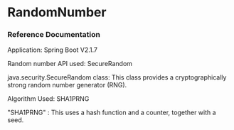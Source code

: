 # RandomNumber

### Reference Documentation

Application: Spring Boot V2.1.7

Random number API used: SecureRandom

java.security.SecureRandom class: This class provides a cryptographically strong random number generator (RNG).

Algorithm Used: SHA1PRNG

"SHA1PRNG" : This uses a hash function and a counter, together with a seed. 
